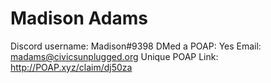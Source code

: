 # Madison Adams

Discord username: Madison#9398
DMed a POAP: Yes
Email: madams@civicsunplugged.org
Unique POAP Link: 
http://POAP.xyz/claim/dj50za